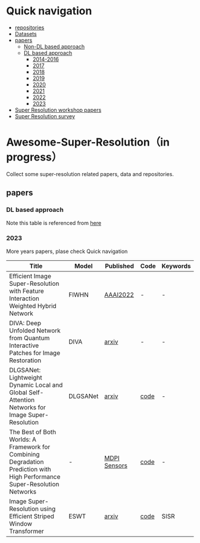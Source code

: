 # Quick navigation

- [repositories](awesome_paper_list_and_repos.md)
- [Datasets](dataset.md)
- [papers](#papers)
  - [Non-DL based approach](non_dl_papers.md)
  - [DL based approach](#DL-based-approach)
    - [2014-2016](2014-2016_papers.md)
    - [2017](2017_papers.md)
    - [2018](2018_papers.md)
    - [2019](2019_papers.md)
    - [2020](2020_papers.md)
    - [2021](2021_papers.md)
    - [2022](2022_papers.md)
    - [2023](#2023)
- [Super Resolution workshop papers](workshops.md)
- [Super Resolution survey](sr_survey.md)

# Awesome-Super-Resolution（in progress）

Collect some super-resolution related papers, data and repositories.

## papers

### DL based approach

Note this table is referenced from [here](https://github.com/LoSealL/VideoSuperResolution/blob/master/README.md#network-list-and-reference-updating)

### 2023
More years papers, plase check Quick navigation

| Title                  | Model                  | Published                                                    | Code                                                         | Keywords                                                     |
| ---------------------- | ---------------------- | ------------------------------------------------------------ | ------------------------------------------------------------ | ------------------------------------------------------------ |
|Efficient Image Super-Resolution with Feature Interaction Weighted Hybrid Network | FIWHN | [AAAI2022](https://arxiv.org/pdf/2212.14181.pdf) | - |- |
|DIVA: Deep Unfolded Network from Quantum Interactive Patches for Image Restoration | DIVA | [arxiv](https://arxiv.org/pdf/2301.00247.pdf) | - |- |
|DLGSANet: Lightweight Dynamic Local and Global Self-Attention Networks for Image Super-Resolution | DLGSANet | [arxiv](https://arxiv.org/pdf/2301.02031.pdf) | [code](https://neonleexiang.github.io/DLGSANet) |- |
|The Best of Both Worlds: A Framework for Combining Degradation Prediction with High Performance Super-Resolution Networks | - | [MDPI Sensors](https://doi.org/10.3390/s23010419) | [code](https://github.com/um-dsrg/RUMpy) |- |
|Image Super-Resolution using Efficient Striped Window Transformer | ESWT | [arxiv](https://arxiv.org/pdf/2301.09869.pdf) | [code](https://github.com/Fried-Rice-Lab/FriedRiceLab) |SISR|




